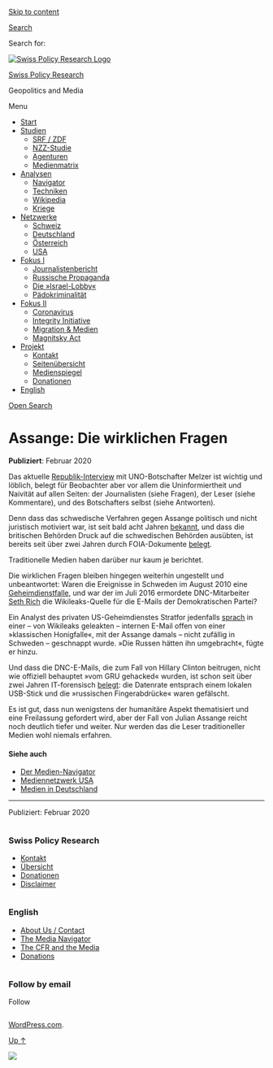 [Skip to
content](#content)

[](https://swprs.org/)

<div class="cover">

</div>

[Search](#search-container)

<div id="search-container" class="header-search-block bg-graphite hidden">

<span class="screen-reader-text">Search for:</span>

</div>

<div class="header-inner section-inner">

[![Swiss Policy Research
Logo](https://swprs.files.wordpress.com/2020/05/swiss-policy-research-logo-300.png)](https://swprs.org/)

[Swiss Policy Research](https://swprs.org/)

Geopolitics and
    Media

</div>

<div class="navigation section no-padding bg-dark">

Menu

<div class="main-navigation">

  - <span id="menu-item-4374">[Start](https://swprs.org)</span>
  - <span id="menu-item-5941">[Studien](https://swprs.org/srf-propaganda-analyse/)</span>
      - <span id="menu-item-4361">[SRF /
        ZDF](https://swprs.org/srf-propaganda-analyse/)</span>
      - <span id="menu-item-4359">[NZZ-Studie](https://swprs.org/die-nzz-studie/)</span>
      - <span id="menu-item-4373">[Agenturen](https://swprs.org/der-propaganda-multiplikator/)</span>
      - <span id="menu-item-7978">[Medienmatrix](https://swprs.org/die-propaganda-matrix/)</span>
  - <span id="menu-item-9423">[Analysen](https://swprs.org/medien-navigator/)</span>
      - <span id="menu-item-9414">[Navigator](https://swprs.org/medien-navigator/)</span>
      - <span id="menu-item-8524">[Techniken](https://swprs.org/der-propaganda-schluessel/)</span>
      - <span id="menu-item-10908">[Wikipedia](https://swprs.org/propaganda-in-der-wikipedia/)</span>
      - <span id="menu-item-9920">[Kriege](https://swprs.org/logik-imperialer-kriege/)</span>
  - <span id="menu-item-4362">[Netzwerke](https://swprs.org/netzwerk-medien-schweiz/)</span>
      - <span id="menu-item-6283">[Schweiz](https://swprs.org/netzwerk-medien-schweiz/)</span>
      - <span id="menu-item-7215">[Deutschland](https://swprs.org/netzwerk-medien-deutschland/)</span>
      - <span id="menu-item-17401">[Österreich](https://swprs.org/medien-in-oesterreich/)</span>
      - <span id="menu-item-7216">[USA](https://swprs.org/das-american-empire-und-seine-medien/)</span>
  - <span id="menu-item-9228">[Fokus
    I](https://swprs.org/bericht-eines-journalisten/)</span>
      - <span id="menu-item-12119">[Journalistenbericht](https://swprs.org/bericht-eines-journalisten/)</span>
      - <span id="menu-item-12117">[Russische
        Propaganda](https://swprs.org/russische-propaganda/)</span>
      - <span id="menu-item-12118">[Die
        »Israel-Lobby«](https://swprs.org/die-israel-lobby-fakten-und-mythen/)</span>
      - <span id="menu-item-13505">[Pädokriminalität](https://swprs.org/geopolitik-und-paedokriminalitaet/)</span>
  - <span id="menu-item-17258">[Fokus
    II](https://swprs.org/migration-und-medien/)</span>
      - <span id="menu-item-32838">[Coronavirus](https://swprs.org/covid-19-hinweis-ii/)</span>
      - <span id="menu-item-12939">[Integrity
        Initiative](https://swprs.org/die-integrity-initiative/)</span>
      - <span id="menu-item-17290">[Migration &
        Medien](https://swprs.org/migration-und-medien/)</span>
      - <span id="menu-item-17291">[Magnitsky
        Act](https://swprs.org/der-fall-magnitsky/)</span>
  - <span id="menu-item-21964">[Projekt](https://swprs.org/kontakt/)</span>
      - <span id="menu-item-8525">[Kontakt](https://swprs.org/kontakt/)</span>
      - <span id="menu-item-10193">[Seitenübersicht](https://swprs.org/uebersicht/)</span>
      - <span id="menu-item-8637">[Medienspiegel](https://swprs.org/medienspiegel/)</span>
      - <span id="menu-item-33287">[Donationen](https://swprs.org/donationen/)</span>
  - <span id="menu-item-14415">[English](https://swprs.org/contact/)</span>

</div>

[Open Search](#)

</div>

<div class="wrapper section medium-padding">

<div class="section-inner clear" data-role="main">

<div id="content" class="content clear center">

# Assange: Die wirklichen Fragen

<div class="post-content clear">

**Publiziert**: Februar 2020

Das aktuelle
[Republik-Interview](https://www.republik.ch/2020/01/31/nils-melzer-spricht-ueber-wikileaks-gruender-julian-assange)
mit UNO-Botschafter Melzer ist wichtig und löblich, belegt für
Beobachter aber vor allem die Uninformiertheit und Naivität auf allen
Seiten: der Journalisten (siehe Fragen), der Leser (siehe Kommentare),
und des Botschafters selbst (siehe Antworten).

Denn dass das schwedische Verfahren gegen Assange politisch und nicht
juristisch motiviert war, ist seit bald acht Jahren
[bekannt](https://www.craigmurray.org.uk/archives/2016/02/why-the-assange-allegation-is-a-stitch-up/),
und dass die britischen Behörden Druck auf die schwedischen Behörden
ausübten, ist bereits seit über zwei Jahren durch FOIA-Dokumente
[belegt](https://www.theguardian.com/media/2018/feb/11/sweden-tried-to-drop-assange-extradition-in-2013-cps-emails-show).

Traditionelle Medien haben darüber nur kaum je berichtet.

Die wirklichen Fragen bleiben hingegen weiterhin ungestellt und
unbeantwortet: Waren die Ereignisse in Schweden im August 2010 eine
[Geheimdienstfalle](https://www.smh.com.au/technology/victims-jilted-lovers-or-undercover-agents-20101218-191ae.html),
und war der im Juli 2016 ermordete DNC-Mitarbeiter [Seth
Rich](https://www.youtube.com/watch?v=Kp7FkLBRpKg) die Wikileaks-Quelle
für die E-Mails der Demokratischen Partei?

Ein Analyst des privaten US-Geheimdienstes Stratfor jedenfalls
[sprach](https://search.wikileaks.org/gifiles/emailid/1705742) in einer
– von Wikileaks geleakten – internen E-Mail offen von einer
»klassischen Honigfalle«, mit der Assange damals – nicht zufällig in
Schweden – geschnappt wurde. »Die Russen hätten ihn umgebracht«, fügte
er hinzu.

Und dass die DNC-E-Mails, die zum Fall von Hillary Clinton beitrugen,
nicht wie offiziell behauptet »vom GRU gehacked« wurden, ist schon seit
über zwei Jahren IT-forensisch
[belegt](https://consortiumnews.com/2018/08/13/too-big-to-fail-russia-gate-one-year-after-vips-showed-a-leak-not-a-hack/):
die Datenrate entsprach einem lokalen USB-Stick und die »russischen
Fingerabdrücke« waren gefälscht.

Es ist gut, dass nun wenigstens der humanitäre Aspekt thematisiert und
eine Freilassung gefordert wird, aber der Fall von Julian Assange reicht
noch deutlich tiefer und weiter. Nur werden das die Leser traditioneller
Medien wohl niemals erfahren.

#### Siehe auch

  - [Der Medien-Navigator](https://swprs.org/medien-navigator/)
  - [Mediennetzwerk
    USA](https://swprs.org/das-american-empire-und-seine-medien/)
  - [Medien in
    Deutschland](https://swprs.org/netzwerk-medien-deutschland/)

-----

Publiziert: Februar
    2020

</div>

</div>

</div>

</div>

<div id="footer" class="footer bg-graphite">

<div class="section-inner row clear" data-role="complementary">

<div class="column column-1 one-third medium-padding">

<div class="widgets">

<div id="nav_menu-3" class="widget widget_nav_menu">

<div class="widget-content clear">

### Swiss Policy Research

<div class="menu-allgemein-container">

  - <span id="menu-item-251">[Kontakt](https://swprs.org/kontakt/)</span>
  - <span id="menu-item-33090">[Übersicht](https://swprs.org/uebersicht/)</span>
  - <span id="menu-item-33286">[Donationen](https://swprs.org/donationen/)</span>
  - <span id="menu-item-15372">[Disclaimer](https://swprs.org/disclaimer/)</span>

</div>

</div>

</div>

</div>

</div>

<div class="column column-2 one-third medium-padding">

<div class="widgets">

<div id="nav_menu-4" class="widget widget_nav_menu">

<div class="widget-content clear">

### English

<div class="menu-english-container">

  - <span id="menu-item-20017">[About Us /
    Contact](https://swprs.org/contact/)</span>
  - <span id="menu-item-20015">[The Media
    Navigator](https://swprs.org/media-navigator/)</span>
  - <span id="menu-item-20016">[The CFR and the
    Media](https://swprs.org/the-american-empire-and-its-media/)</span>
  - <span id="menu-item-33285">[Donations](https://swprs.org/donations/)</span>

</div>

</div>

</div>

</div>

</div>

<div class="column column-3 one-third medium-padding">

<div class="widgets">

<div id="blog_subscription-4" class="widget widget_blog_subscription jetpack_subscription_widget">

<div class="widget-content clear">

### Follow by email

Follow

</div>

</div>

</div>

</div>

</div>

</div>

<div class="credits section bg-dark small-padding">

<div class="credits-inner section-inner clear">

[WordPress.com](https://wordpress.com/?ref=footer_custom_com).

[Up ↑](# "To the top")

</div>

</div>

<div style="display:none">

</div>

![](https://pixel.wp.com/b.gif?v=noscript)
